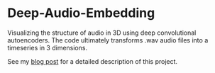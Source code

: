 # Deep-Audio-Embedding
Visualizing the structure of audio in 3D using deep convolutional autoencoders. The code ultimately transforms .wav audio files into a timeseries in 3 dimensions.

See my [blog post](https://m-lin-dm.github.io/Deep_audio_embedding/) for a detailed description of this project.